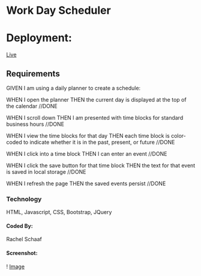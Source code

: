 # Work Day Scheduler

# Deployment: 
[Live](https://raesii.github.io/work-day-scheduler/)

## Requirements
GIVEN I am using a daily planner to create a schedule:

WHEN I open the planner
THEN the current day is displayed at the top of the calendar //DONE

WHEN I scroll down
THEN I am presented with time blocks for standard business hours //DONE


WHEN I view the time blocks for that day
THEN each time block is color-coded to indicate whether it is in the past, present, or future //DONE 

WHEN I click into a time block
THEN I can enter an event //DONE


WHEN I click the save button for that time block
THEN the text for that event is saved in local storage //DONE


WHEN I refresh the page
THEN the saved events persist //DONE

### Technology
HTML, Javascript, CSS, Bootstrap, JQuery

#### Coded By:
Rachel Schaaf

#### Screenshot:

! [Image](https://github.com/RaeSii/work-day-scheduler/blob/main/image1.png)
